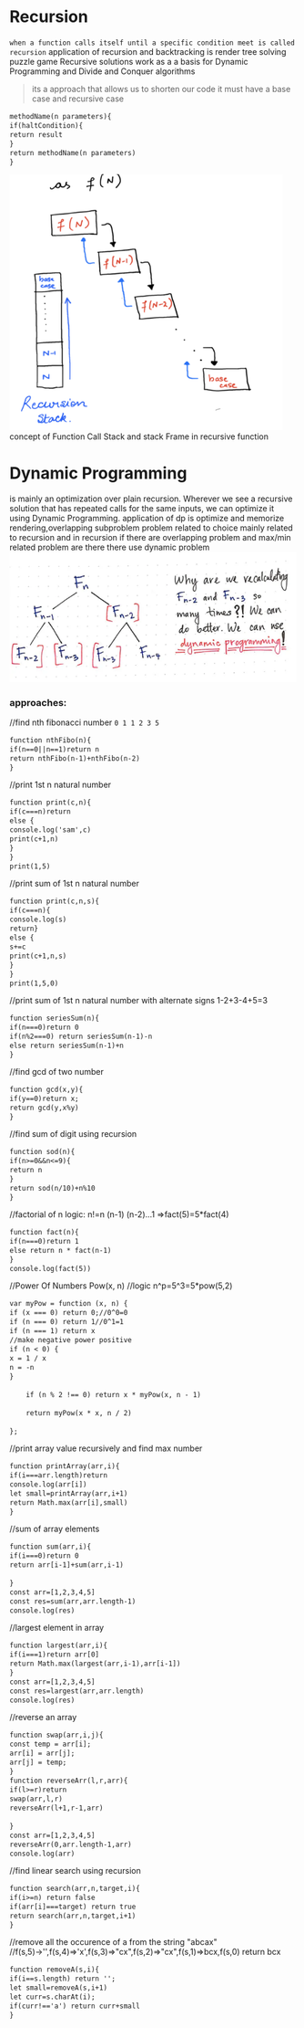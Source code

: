 # Recursion

`when a function calls itself until a specific condition meet is called recursion`
application of recursion and backtracking is render tree solving puzzle game
Recursive solutions work as a a basis for Dynamic Programming and Divide and Conquer algorithms

> its a approach that allows us to shorten our code it must have a base case and recursive case

```
methodName(n parameters){
if(haltCondition){
return result
}
return methodName(n parameters)
}
```

![Recursion Stack](./img/rec.png)<br>
concept of Function Call Stack and stack Frame in recursive function

# Dynamic Programming

is mainly an optimization over plain recursion. Wherever we see a recursive solution that has repeated calls for the same inputs, we can optimize it using Dynamic Programming.
application of dp is optimize and memorize rendering,overlapping subproblem
problem related to choice mainly related to recursion and in recursion if there are overlapping problem and max/min related problem are there there use dynamic problem
![Dynamic Programming](./img/dp.png)<br>

### approaches:

//find nth fibonacci number
`0 1 1 2 3 5`

```
function nthFibo(n){
if(n==0||n==1)return n
return nthFibo(n-1)+nthFibo(n-2)
}
```

//print 1st n natural number

```
function print(c,n){
if(c===n)return
else {
console.log('sam',c)
print(c+1,n)
}
}
print(1,5)
```

//print sum of 1st n natural number

```
function print(c,n,s){
if(c===n){
console.log(s)
return}
else {
s+=c
print(c+1,n,s)
}
}
print(1,5,0)
```

//print sum of 1st n natural number with alternate signs
1-2+3-4+5=3

```
function seriesSum(n){
if(n===0)return 0
if(n%2===0) return seriesSum(n-1)-n
else return seriesSum(n-1)+n
}
```

//find gcd of two number

```
function gcd(x,y){
if(y==0)return x;
return gcd(y,x%y)
}
```

//find sum of digit using recursion

```
function sod(n){
if(n>=0&&n<=9){
return n
}
return sod(n/10)+n%10
}
```

//factorial of n
logic: n!=n (n-1) (n-2)...1 =>fact(5)=5\*fact(4)

```
function fact(n){
if(n===0)return 1
else return n * fact(n-1)
}
console.log(fact(5))
```

//Power Of Numbers Pow(x, n)
//logic n^p=5^3=5\*pow(5,2)

```
var myPow = function (x, n) {
if (x === 0) return 0;//0^0=0
if (n === 0) return 1//0^1=1
if (n === 1) return x
//make negative power positive
if (n < 0) {
x = 1 / x
n = -n
}

    if (n % 2 !== 0) return x * myPow(x, n - 1)

    return myPow(x * x, n / 2)

};
```

//print array value recursively and find max number

```
function printArray(arr,i){
if(i===arr.length)return
console.log(arr[i])
let small=printArray(arr,i+1)
return Math.max(arr[i],small)
}
```

//sum of array elements

```
function sum(arr,i){
if(i===0)return 0
return arr[i-1]+sum(arr,i-1)

}
const arr=[1,2,3,4,5]
const res=sum(arr,arr.length-1)
console.log(res)
```

//largest element in array

```
function largest(arr,i){
if(i===1)return arr[0]
return Math.max(largest(arr,i-1),arr[i-1])
}
const arr=[1,2,3,4,5]
const res=largest(arr,arr.length)
console.log(res)
```

//reverse an array

```
function swap(arr,i,j){
const temp = arr[i];
arr[i] = arr[j];
arr[j] = temp;
}
function reverseArr(l,r,arr){
if(l>=r)return
swap(arr,l,r)
reverseArr(l+1,r-1,arr)

}
const arr=[1,2,3,4,5]
reverseArr(0,arr.length-1,arr)
console.log(arr)
```

//find linear search using recursion

```
function search(arr,n,target,i){
if(i>=n) return false
if(arr[i]===target) return true
return search(arr,n,target,i+1)
}
```

//remove all the occurence of a from the string "abcax"<br>
//f(s,5)->'',f(s,4)=>'x',f(s,3)=>"cx",f(s,2)=>"cx",f(s,1)=>bcx,f(s,0) return bcx

```
function removeA(s,i){
if(i==s.length) return '';
let small=removeA(s,i+1)
let curr=s.charAt(i);
if(curr!=='a') return curr+small
}
```
